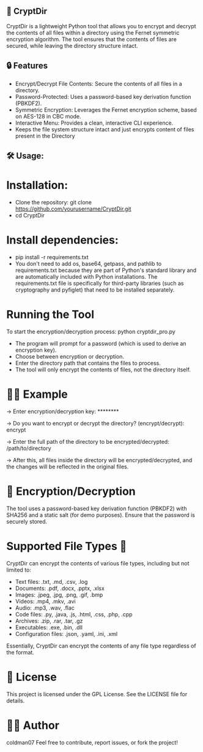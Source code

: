 ## 🚀 CryptDir

CryptDir is a lightweight Python tool that allows you to encrypt and decrypt the contents of all files within a directory using the Fernet symmetric encryption algorithm. The tool ensures that the contents of files are secured, while leaving the directory structure intact.

## 🔒 Features
- Encrypt/Decrypt File Contents: Secure the contents of all files in a directory.
- Password-Protected: Uses a password-based key derivation function (PBKDF2).
- Symmetric Encryption: Leverages the Fernet encryption scheme, based on AES-128 in CBC mode.
- Interactive Menu: Provides a clean, interactive CLI experience.
- Keeps the file system structure intact and just encrypts content of files present in the Directory

## 🛠️ Usage:

# Installation: 
- Clone the repository:
git clone https://github.com/yourusername/CryptDir.git
- cd CryptDir

# Install dependencies:
- pip install -r requirements.txt
- You don't need to add os, base64, getpass, and pathlib to requirements.txt because they are part of Python's standard library and are automatically included with Python installations. The requirements.txt file is specifically for third-party libraries (such as cryptography and pyfiglet) that need to be installed separately.

# Running the Tool
To start the encryption/decryption process:
 python cryptdir_pro.py
- The program will prompt for a password (which is used to derive an encryption key).
- Choose between encryption or decryption.
- Enter the directory path that contains the files to process.
- The tool will only encrypt the contents of files, not the directory itself.

# 🧑‍💻 Example

-> Enter encryption/decryption key: ********

-> Do you want to encrypt or decrypt the directory? (encrypt/decrypt): encrypt

-> Enter the full path of the directory to be encrypted/decrypted: /path/to/directory

-> After this, all files inside the directory will be encrypted/decrypted, and the changes will be reflected in the original files.

# 🔑 Encryption/Decryption
The tool uses a password-based key derivation function (PBKDF2) with SHA256 and a static salt (for demo purposes). Ensure that the password is securely stored.

# Supported File Types 📂
CryptDir can encrypt the contents of various file types, including but not limited to:

- Text files: .txt, .md, .csv, .log
- Documents: .pdf, .docx, .pptx, .xlsx
- Images: .jpeg, .jpg, .png, .gif, .bmp
- Videos: .mp4, .mkv, .avi
- Audio: .mp3, .wav, .flac
- Code files: .py, .java, .js, .html, .css, .php, .cpp
- Archives: .zip, .rar, .tar, .gz
- Executables: .exe, .bin, .dll
- Configuration files: .json, .yaml, .ini, .xml
  
Essentially, CryptDir can encrypt the contents of any file type regardless of the format.

# 📄 License
This project is licensed under the GPL License. See the LICENSE file for details.

# 👨‍💻 Author
coldman07
Feel free to contribute, report issues, or fork the project!
